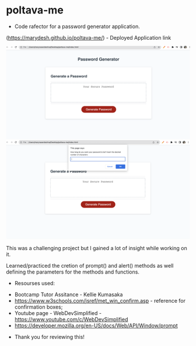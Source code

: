 # poltava-me

* Code rafector for a password generator application.

(https://marydesh.github.io/poltava-me/) - Deployed Application link

![The screenshot of the webpage](./Project/poltava%20-%201.png)
![Screenshot 2](./Project/poltava%20-%202.png)


This was a challenging project but I gained a lot of insight while working on it.

Learned/practiced the cretion of prompt() and alert() methods as well defining the parameters for the methods and functions.


* Resourses used:

- Bootcamp Tutor Assitance - Kellie Kumasaka
- https://www.w3schools.com/jsref/met_win_confirm.asp - reference for confirmation boxes;
- Youtube page - WebDevSimplified - https://www.youtube.com/c/WebDevSimplified
- https://developer.mozilla.org/en-US/docs/Web/API/Window/prompt


 * Thank you for reviewing this!